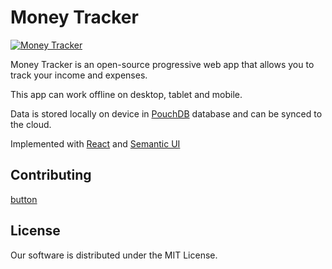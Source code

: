 # Money Tracker

[![Money Tracker](https://moneytracker.cc/assets/screenshot.png)](https://app.moneytracker.cc)

Money Tracker is an open-source progressive web app that allows you to track your income and expenses.

This app can work offline on desktop, tablet and mobile.

Data is stored locally on device in [PouchDB](https://pouchdb.com/) database and can be synced to the cloud.

Implemented with [React](https://github.com/facebook/react) and [Semantic UI](https://github.com/Semantic-Org/Semantic-UI-React)

## Contributing

[button](link-to-wac-build)

## License
Our software is distributed under the MIT License.
